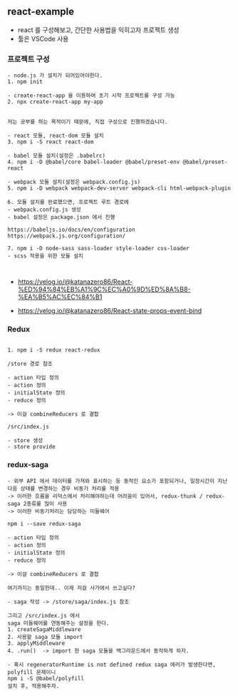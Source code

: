 ## react-example

- react 를 구성해보고, 간단한 사용법을 익히고자 프로젝트 생성
- 툴은 VSCode 사용


### 프로젝트 구성

```
- node.js 가 설치가 되어있어야한다.
1. npm init

- create-react-app 을 이용하여 초기 시작 프로젝트를 구성 가능
2. npx create-react-app my-app


저는 공부를 하는 목적이기 때문에, 직접 구성으로 진행하겠습니다.

- react 모듈, react-dom 모듈 설치
3. npm i -S react react-dom

- babel 모듈 설치(설정은 .babelrc)
4. npm i -D @babel/core babel-loader @babel/preset-env @babel/preset-react

- webpack 모듈 설치(설정은 webpack.config.js)
5. npm i -D webpack webpack-dev-server webpack-cli html-webpack-plugin

6. 모듈 설치를 완료했으면, 프로젝트 루트 경로에 
- webpack.config.js 생성
- babel 설정은 package.json 에서 진행

https://babeljs.io/docs/en/configuration
https://webpack.js.org/configuration/

7. npm i -D node-sass sass-loader style-loader css-loader
- scss 적용을 위한 모듈 설치



```



- https://velog.io/@katanazero86/React-%ED%94%84%EB%A1%9C%EC%A0%9D%ED%8A%B8-%EA%B5%AC%EC%84%B1

- https://velog.io/@katanazero86/React-state-props-event-bind


### Redux 

```

1. npm i -S redux react-redux

/store 경로 참조

- action 타입 정의
- action 정의
- initialState 정의
- reduce 정의

-> 이걸 combineReducers 로 결합

/src/index.js

- store 생성
- store provide

```


### redux-saga

```
- 외부 API 에서 데이터를 가져와 표시하는 등 동적인 요소가 포함되거나, 일정시간이 지난 다음 상태를 변경하는 경우 비동기 처리를 적용
-> 이러한 흐름을 리덕스에서 처리해야하는데 어려움이 있어서, redux-thunk / redux-saga 2종류를 많이 사용
-> 이러한 비동기처리는 담당하는 미들웨어

npm i --save redux-saga

- action 타입 정의
- action 정의
- initialState 정의
- reduce 정의

-> 이걸 combineReducers 로 결합

여기까지는 동일한데.. 이제 저걸 사가에서 쓰고싶다?

- saga 작성 -> /store/saga/index.js 참조

그리고 /src/index.js 에서
saga 미들웨어를 연동해주는 설정을 한다.
1. createSagaMiddleware
2. 사용할 saga 모듈 import
3. applyMiddleware 
4. .run()  -> import 한 saga 모듈을 백그라운드에서 동작하게 하자.

- 혹시 regeneratorRuntime is not defined redux saga 에러가 발생한다면, polyfill 문제이니 
npm i -S @babel/polyfill  
설치 후, 적용해주자.

```